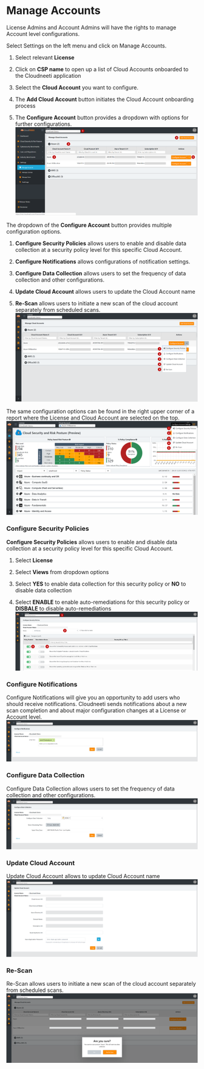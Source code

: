 Manage Accounts
===============

License Admins and Account Admins will have the rights to manage Account level
configurations.

Select Settings on the left menu and click on Manage Accounts.

1.  Select relevant **License**

2.  Click on **CSP name** to open up a list of Cloud Accounts onboarded to the
    Cloudneeti application

3.  Select the **Cloud Account** you want to configure.

4.  The **Add Cloud Account** button initiates the Cloud Account onboarding
    process

5.  The **Configure Account** button provides a dropdown with options for
    further configurations.
	![Manage Accounts](.././images/administratorGuide/Manage_Accounts.png#thumbnail)

The dropdown of the **Configure Account** button provides multiple configuration
options.

1.  **Configure Security Policies** allows users to enable and disable data
    collection at a security policy level for this specific Cloud Account.

2.  **Configure Notifications** allows configurations of notification settings.

3.  **Configure Data Collection** allows users to set the frequency of data
    collection and other configurations.

4.  **Update Cloud Account** allows users to update the Cloud Account name

5.  **Re-Scan** allows users to initiate a new scan of the cloud account
    separately from scheduled scans.
	![Configure Account](.././images/administratorGuide/Configure_Account.png#thumbnail)

The same configuration options can be found in the right upper corner of a
report where the License and Cloud Account are selected on the top.
	![Configuration Options](.././images/administratorGuide/Configuration_Options.png#thumbnail)

### Configure Security Policies

**Configure Security Policies** allows users to enable and disable data
collection at a security policy level for this specific Cloud Account.

1.  Select **License**

2.  Select **Views** from dropdown options

3.  Select **YES** to enable data collection for this security policy or **NO**
    to disable data collection

4.  Select **ENABLE** to enable auto-remediations for this security policy or
    **DISBALE** to disable auto-remediations
	![Manage Accounts](.././images/administratorGuide/Auto_Remediations.png#thumbnail)

### Configure Notifications

Configure Notifications will give you an opportunity to add users who should
receive notifications. Cloudneeti sends notifications about a new scan
completion and about major configuration changes at a License or Account level.
	![Configure Notifications](.././images/administratorGuide/Configure_Notifications.png#thumbnail)

### Configure Data Collection

Configure Data Collection allows users to set the frequency of data collection
and other configurations.
	![Configure Data Collection](.././images/administratorGuide/Configure_Data_Collection.png#thumbnail)

### Update Cloud Account

Update Cloud Account allows to update Cloud Account name
	![Update Cloud Account](.././images/administratorGuide/Update_Cloud_Account.png#thumbnail)

### Re-Scan

Re-Scan allows users to initiate a new scan of the cloud account separately from
scheduled scans.
	![Re-Scan](.././images/administratorGuide/Re-Scan.png#thumbnail)
